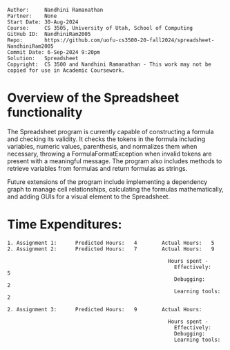 ```
Author:     Nandhini Ramanathan
Partner:    None
Start Date: 30-Aug-2024
Course:     CS 3505, University of Utah, School of Computing
GitHub ID:  NandhiniRam2005
Repo:       https://github.com/uofu-cs3500-20-fall2024/spreadsheet-NandhiniRam2005
Commit Date: 6-Sep-2024 9:20pm
Solution:   Spreadsheet
Copyright:  CS 3500 and Nandhini Ramanathan - This work may not be copied for use in Academic Coursework.
```

# Overview of the Spreadsheet functionality

The Spreadsheet program is currently capable of constructing a formula and checking its validity.
It checks the tokens in the formula including variables, numeric values, parenthesis, and normalizes 
them when necessary, throwing a FormulaFormatException when invalid tokens are present with a meaningful message.
The program also includes methods to retrieve variables from formulas and return formulas as strings.

Future extensions of the program include implementing a dependency graph to manage cell relationships, 
calculating the formulas mathematically, and adding GUIs for a visual element to the Spreadsheet.

# Time Expenditures:

    1. Assignment 1:      Predicted Hours:   4        Actual Hours:   5
    2. Assignment 2:      Predicted Hours:   7        Actual Hours:   9

                                                        Hours spent -
                                                          Effectively:      5  
                                                          Debugging:        2
                                                          Learning tools:   2

    2. Assignment 3:      Predicted Hours:   9        Actual Hours:   

                                                        Hours spent -
                                                          Effectively:       
                                                          Debugging:        
                                                          Learning tools:   
                                                             
                                                             

